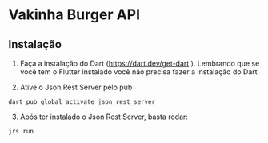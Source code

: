 # Vakinha Burger API

## Instalação

1. Faça a instalação do Dart (https://dart.dev/get-dart ). Lembrando que se você tem o Flutter instalado você não precisa fazer a instalação do Dart

2. Ative o Json Rest Server pelo pub

```console
dart pub global activate json_rest_server
```

3. Após ter instalado o Json Rest Server, basta rodar:

```console
jrs run
```